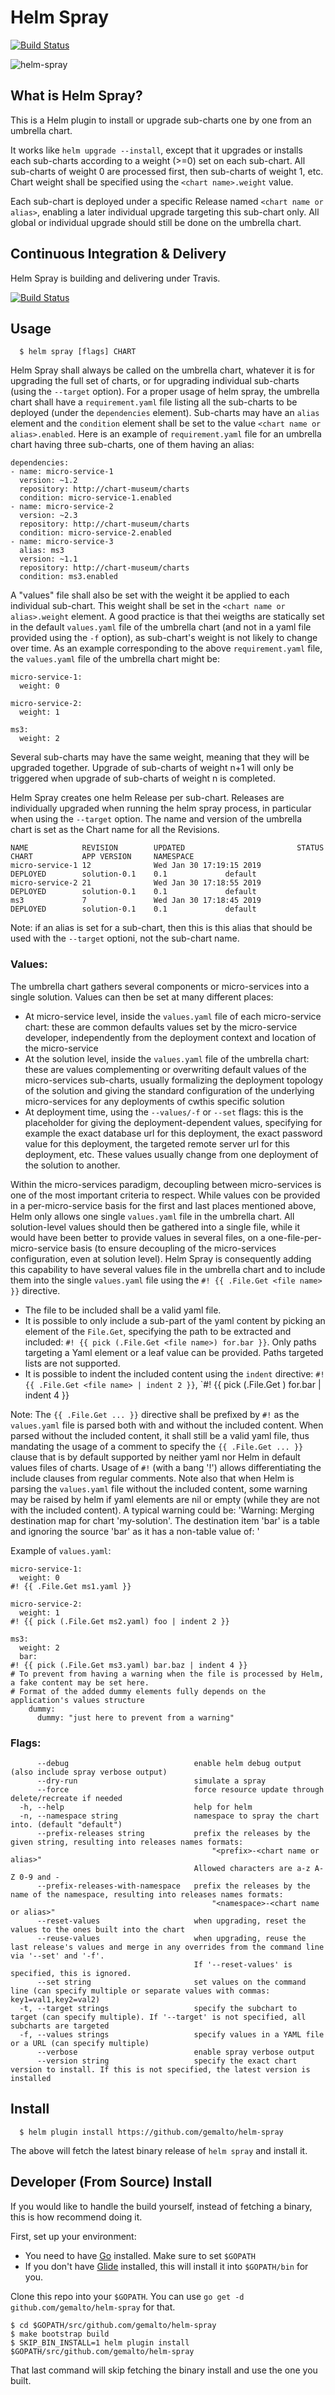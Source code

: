 # Helm Spray

[![Build Status](https://api.travis-ci.com/gemalto/helm-spray.svg?branch=master)](https://travis-ci.com/gemalto/helm-spray)

![helm-spray](https://gemalto.github.io/helm-spray/logo/helm-spray_150x150.png)

## What is Helm Spray?

This is a Helm plugin to install or upgrade sub-charts one by one from an umbrella chart.

It works like `helm upgrade --install`, except that it upgrades or installs each sub-charts according to a weight (>=0) set on each sub-chart. All sub-charts of weight 0 are processed first, then sub-charts of weight 1, etc.
Chart weight shall be specified using the `<chart name>.weight` value.

Each sub-chart is deployed under a specific Release named `<chart name or alias>`, enabling a later individual upgrade targeting this sub-chart only. All global or individual upgrade should still be done on the umbrella chart.


## Continuous Integration & Delivery

Helm Spray is building and delivering under Travis.

[![Build Status](https://api.travis-ci.com/gemalto/helm-spray.svg?branch=master)](https://travis-ci.com/gemalto/helm-spray)


## Usage

```
  $ helm spray [flags] CHART
```

Helm Spray shall always be called on the umbrella chart, whatever it is for upgrading the full set of charts, or for upgrading individual sub-charts (using the `--target` option).
For a proper usage of helm spray, the umbrella chart shall have a `requirement.yaml` file listing all the sub-charts to be deployed (under the `dependencies` element). Sub-charts may have an `alias` element and the `condition` element shall be set to the value `<chart name or alias>.enabled`.
Here is an example of `requirement.yaml` file for an umbrella chart having three sub-charts, one of them having an alias:
```
dependencies:
- name: micro-service-1
  version: ~1.2
  repository: http://chart-museum/charts
  condition: micro-service-1.enabled
- name: micro-service-2
  version: ~2.3
  repository: http://chart-museum/charts
  condition: micro-service-2.enabled
- name: micro-service-3
  alias: ms3
  version: ~1.1
  repository: http://chart-museum/charts
  condition: ms3.enabled
```

A "values" file shall also be set with the weight it be applied to each individual sub-chart. This weight shall be set in the `<chart name or alias>.weight` element. A good practice is that thei weigths are statically set in the default `values.yaml` file of the umbrella chart (and not in a yaml file provided using the `-f` option), as sub-chart's weight is not likely to change over time.
As an example corresponding to the above `requirement.yaml` file, the `values.yaml` file of the umbrella chart might be:
```
micro-service-1:
  weight: 0

micro-service-2:
  weight: 1

ms3:
  weight: 2
```
Several sub-charts may have the same weight, meaning that they will be upgraded together.
Upgrade of sub-charts of weight n+1 will only be triggered when upgrade of sub-charts of weight n is completed.

Helm Spray creates one helm Release per sub-chart. Releases are individually upgraded when running the helm spray process, in particular when using the `--target` option.
The name and version of the umbrella chart is set as the Chart name for all the Revisions.
```
NAME            REVISION        UPDATED                         STATUS          CHART           APP VERSION     NAMESPACE
micro-service-1 12              Wed Jan 30 17:19:15 2019        DEPLOYED        solution-0.1    0.1             default
micro-service-2 21              Wed Jan 30 17:18:55 2019        DEPLOYED        solution-0.1    0.1             default
ms3             7               Wed Jan 30 17:18:45 2019        DEPLOYED        solution-0.1    0.1             default
```

Note: if an alias is set for a sub-chart, then this is this alias that should be used with the `--target` optioni, not the sub-chart name.

### Values:

The umbrella chart gathers several components or micro-services into a single solution. Values can then be set at many different places:
- At micro-service level, inside the `values.yaml` file of each micro-service chart: these are common defaults values set by the micro-service developer, independently from the deployment context and location of the micro-service
- At the solution level, inside the `values.yaml` file of the umbrella chart: these are values complementing or overwriting default values of the micro-services sub-charts, usually formalizing the deployment topology of the solution and giving the standard configuration of the underlying micro-services for any deployments of cwthis specific solution
- At deployment time, using the `--values/-f` or `--set` flags: this is the placeholder for giving the deployment-dependent values, specifying for example the exact database url for this deployment, the exact password value for this deployment, the targeted remote server url for this deployment, etc. These values usually change from one deployment of the solution to another.

Within the micro-services paradigm, decoupling between micro-services is one of the most important criteria to respect. While values con be provided in a per-micro-service basis for the first and last places mentioned above, Helm only allows one single `values.yaml` file in the umbrella chart. All solution-level values should then be gathered into a single file, while it would have been better to provide values in several files, on a one-file-per-micro-service basis (to ensure decoupling of the micro-services configuration, even at solution level).
Helm Spray is consequently adding this capability to have several values file in the umbrella chart and to include them into the single `values.yaml` file using the `#! {{ .File.Get <file name> }}` directive.
- The file to be included shall be a valid yaml file.
- It is possible to only include a sub-part of the yaml content by picking an element of the `File.Get`, specifying the path to be extracted and included: `#! {{ pick (.File.Get <file name>) for.bar }}`. Only paths targeting a Yaml element or a leaf value can be provided. Paths targeted lists are not supported.
- It is possible to indent the included content using the `indent` directive: `#! {{ .File.Get <file name> | indent 2 }}`, `#! {{ pick (.File.Get <file name>) for.bar | indent 4 }}

Note: The `{{ .File.Get ... }}` directive shall be prefixed by `#!` as the `values.yaml` file is parsed both with and without the included content. When parsed without the included content, it shall still be a valid yaml file, thus mandating the usage of a comment to specify the `{{ .File.Get ... }}` clause that is by default supported by neither yaml nor Helm in default values files of charts. Usage of `#!` (with a bang '!') allows differentiating the include clauses from regular comments.
Note also that when Helm is parsing the `values.yaml` file without the included content, some warning may be raised by helm if yaml elements are nil or empty (while they are not with the included content). A typical warning could be: 'Warning: Merging destination map for chart 'my-solution'. The destination item 'bar' is a table and ignoring the source 'bar' as it has a non-table value of: <nil>'

Example of `values.yaml`:
```
micro-service-1:
  weight: 0
#! {{ .File.Get ms1.yaml }}

micro-service-2:
  weight: 1
#! {{ pick (.File.Get ms2.yaml) foo | indent 2 }}

ms3:
  weight: 2
  bar:
#! {{ pick (.File.Get ms3.yaml) bar.baz | indent 4 }}
# To prevent from having a warning when the file is processed by Helm, a fake content may be set here.
# Format of the added dummy elements fully depends on the application's values structure
    dummy:
      dummy: "just here to prevent from a warning"

```

### Flags:

```
      --debug                            enable helm debug output (also include spray verbose output)
      --dry-run                          simulate a spray
      --force                            force resource update through delete/recreate if needed
  -h, --help                             help for helm
  -n, --namespace string                 namespace to spray the chart into. (default "default")
      --prefix-releases string           prefix the releases by the given string, resulting into releases names formats:
                                             "<prefix>-<chart name or alias>"
                                         Allowed characters are a-z A-Z 0-9 and -
      --prefix-releases-with-namespace   prefix the releases by the name of the namespace, resulting into releases names formats:
                                             "<namespace>-<chart name or alias>"
      --reset-values                     when upgrading, reset the values to the ones built into the chart
      --reuse-values                     when upgrading, reuse the last release's values and merge in any overrides from the command line via '--set' and '-f'.
                                         If '--reset-values' is specified, this is ignored.
      --set string                       set values on the command line (can specify multiple or separate values with commas: key1=val1,key2=val2)
  -t, --target strings                   specify the subchart to target (can specify multiple). If '--target' is not specified, all subcharts are targeted
  -f, --values strings                   specify values in a YAML file or a URL (can specify multiple)
      --verbose                          enable spray verbose output
      --version string                   specify the exact chart version to install. If this is not specified, the latest version is installed
```

## Install

```
  $ helm plugin install https://github.com/gemalto/helm-spray
```

The above will fetch the latest binary release of `helm spray` and install it.

## Developer (From Source) Install

If you would like to handle the build yourself, instead of fetching a binary,
this is how recommend doing it.

First, set up your environment:

- You need to have [Go](http://golang.org) installed. Make sure to set `$GOPATH`
- If you don't have [Glide](http://glide.sh) installed, this will install it into
  `$GOPATH/bin` for you.

Clone this repo into your `$GOPATH`. You can use `go get -d github.com/gemalto/helm-spray`
for that.

```
$ cd $GOPATH/src/github.com/gemalto/helm-spray
$ make bootstrap build
$ SKIP_BIN_INSTALL=1 helm plugin install $GOPATH/src/github.com/gemalto/helm-spray
```

That last command will skip fetching the binary install and use the one you
built.








